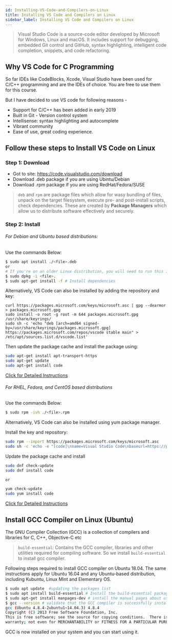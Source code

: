 ```yaml
---
id: Installing-VS-Code-and-Compilers-on-Linux
title: Installing VS Code and Compilers on Linux
sidebar_label: Installing VS Code and Compilers on Linux
---
```


> Visual Studio Code is a source-code editor developed by Microsoft for Windows, Linux and macOS. It includes support for debugging, embedded Git control and GitHub, syntax highlighting, intelligent code completion, snippets, and code refactoring.

## Why VS Code for C Programming
So far IDEs like CodeBlocks, Xcode, Visual Studio have been used for C/C++ programming and are the IDEs of choice. You are free to use them for this course.

But I have decided to use VS code for following reasons - 
- Support for C/C++ has been added in early 2019
- Built in Git - Version control system
- Intellisense: syntax highlighting and autocomplete
- Vibrant community
- Ease of use, great coding experience.

## Follow these steps to Install VS Code on Linux

### Step 1: Download
- Got to site: https://code.visualstudio.com/download
- Download .deb package if you are using Ubintu/Debian
- Download .rpm package if you are using RedHat/Fedora/SUSE

> `deb` and `rpm` are package files which allow for wasy bundling of files, unpack on the target filesystem, execute pre- and post-install scripts, check dependencies. These are created by __Package Managers__ which allow us to distribute software effectively and securely.

### Step 2: Install

###### For Debian and Ubuntu based distributions: 

Use the commands Below:

```bash
$ sudo apt install ./<file>.deb
or 
# If you're on an older Linux distribution, you will need to run this instead:
$ sudo dpkg -i <file>.
$ sudo apt-get install -f # Install dependencies
```

Alternatively, VS Code can also be installed by adding the repository and key:

```
curl https://packages.microsoft.com/keys/microsoft.asc | gpg --dearmor > packages.microsoft.gpg
sudo install -o root -g root -m 644 packages.microsoft.gpg /usr/share/keyrings/
sudo sh -c 'echo "deb [arch=amd64 signed-by=/usr/share/keyrings/packages.microsoft.gpg] https://packages.microsoft.com/repos/vscode stable main" > /etc/apt/sources.list.d/vscode.list'
```

Then update the package cache and install the package using:

```bash
sudo apt-get install apt-transport-https
sudo apt-get update
sudo apt-get install code
```
[Click for Detailed Instructions](https://code.visualstudio.com/docs/setup/linux)

###### For RHEL, Fedora, and CentOS based distributions

Use the commands Below:

```bash
$ sudo rpm -ivh ./<file>.rpm
```

Alternatively, VS Code can also be installed using yum package manager.

Install the key and repository:

```bash
sudo rpm --import https://packages.microsoft.com/keys/microsoft.asc
sudo sh -c 'echo -e "[code]\nname=Visual Studio Code\nbaseurl=https://packages.microsoft.com/yumrepos/vscode\nenabled=1\ngpgcheck=1\ngpgkey=https://packages.microsoft.com/keys/microsoft.asc" > /etc/yum.repos.d/vscode.repo'
```

Update the package cache and install

```bash
sudo dnf check-update
sudo dnf install code

or 

yum check-update
sudo yum install code
```

[Click for Detailed Instructions](https://code.visualstudio.com/docs/setup/linux)


## Install GCC Compiler on Linux (Ubuntu)

The GNU Compiler Collection (GCC) is a collection of compilers and libraries for C, C++, Objective-C etc

> `build-essential`: Contains the GCC compiler, libraries and other utilities required for compiling software. So we install `build-essential` to install gcc compiler.

Following steps required to install GCC compiler on Ubuntu 18.04. The same instructions apply for Ubuntu 16.04 and any Ubuntu-based distribution, including Kubuntu, Linux Mint and Elementary OS.

```bash
$ sudo apt update  #updating the packages list
$ sudo apt install build-essential # Install the build-essential package
$ sudo apt-get install manpages-dev # install the manual pages about using GNU/Linux for development
$ gcc --version # validate that the GCC compiler is successfully installed
gcc (Ubuntu 4.8.4-2ubuntu1~14.04.3) 4.8.4
Copyright (C) 2013 Free Software Foundation, Inc.
This is free software; see the source for copying conditions.  There is NO
warranty; not even for MERCHANTABILITY or FITNESS FOR A PARTICULAR PURPOSE.
```

GCC is now installed on your system and you can start using it.

